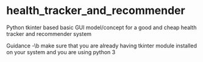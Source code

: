 # health_tracker_and_recommender
Python tkinter based basic GUI model/concept for a good and cheap health tracker and recommender system

Guidance -\b
make sure that you are already having tkinter module installed on your system and you are using python 3

